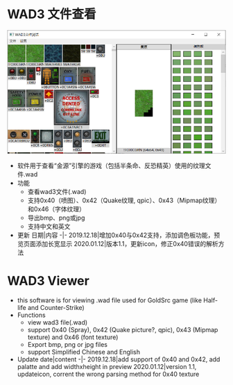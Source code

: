 # WAD3 文件查看
![avatar](/pic1.jpg)

- 软件用于查看“金源”引擎的游戏（包括半条命、反恐精英）使用的纹理文件.wad
- 功能
    - 查看wad3文件(.wad)
    - 支持0x40（喷图）、0x42（Quake纹理, qpic）、0x43（Mipmap纹理）和0x46（字体纹理）
    - 导出bmp、png或jpg
    - 支持中文和英文
- 更新
    日期|内容
    -|-
    2019.12.18|增加0x40与0x42支持，添加调色板功能，预览页面添加长宽显示
    2020.01.12|版本1.1，更新icon，修正0x40错误的解析方法

# WAD3 Viewer
- this software is for viewing .wad file used for GoldSrc game (like Half-life and Counter-Strike)
- Functions
    - view wad3 file(.wad)
    - support 0x40 (Spray), 0x42 (Quake picture?, qpic), 0x43 (Mipmap texture) and 0x46 (font texture)
    - Export bmp, png or jpg files
    - support Simplified Chinese and English
- Update
    date|content
    -|-
    2019.12.18|add support of 0x40 and 0x42, add palatte and add widthxheight in preview
    2020.01.12|version 1.1, updateicon, corrent the wrong parsing method for 0x40 texture
